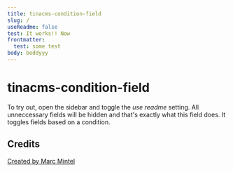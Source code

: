 ```yaml
---
title: tinacms-condition-field
slug: /
useReadme: false
test: It works!! Now
frontmatter:
  test: some test
body: boddyyy
---
```

# tinacms-condition-field
To try out, open the sidebar and toggle the *use readme* setting. All unneccessary fields will be hidden and that's exactly what this field does. It toggles fields based on a condition.

## Credits
<a href='https://mintel.me/'>Created by Marc Mintel</a>